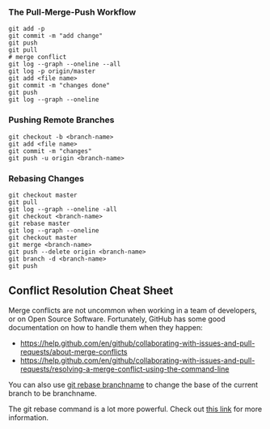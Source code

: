 ### The Pull-Merge-Push Workflow

```
git add -p
git commit -m "add change"
git push
git pull
# merge conflict
git log --graph --oneline --all
git log -p origin/master
git add <file name>
git commit -m "changes done"
git push
git log --graph --oneline
```

### Pushing Remote Branches

```
git checkout -b <branch-name>
git add <file name>
git commit -m "changes"
git push -u origin <branch-name>
```

### Rebasing Changes

```
git checkout master
git pull
git log --graph --oneline -all
git checkout <branch-name>
git rebase master
git log --graph --oneline
git checkout master
git merge <branch-name>
git push --delete origin <branch-name>
git branch -d <branch-name>
git push
```

## Conflict Resolution Cheat Sheet

Merge conflicts are not uncommon when working in a team of developers, or on Open Source Software. Fortunately, GitHub has some good documentation on how to handle them when they happen:

- https://help.github.com/en/github/collaborating-with-issues-and-pull-requests/about-merge-conflicts
- https://help.github.com/en/github/collaborating-with-issues-and-pull-requests/resolving-a-merge-conflict-using-the-command-line

You can also use [git rebase branchname](https://git-scm.com/book/en/v2/Git-Branching-Rebasing) to change the base of the current branch to be branchname.

The git rebase command is a lot more powerful.  Check out [this link](https://git-scm.com/book/en/v2/Git-Tools-Rewriting-History) for more information.